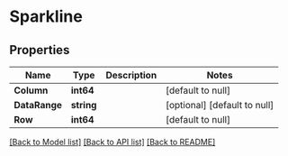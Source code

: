 # Sparkline

## Properties
Name | Type | Description | Notes
------------ | ------------- | ------------- | -------------
**Column** | **int64** |  | [default to null]
**DataRange** | **string** |  | [optional] [default to null]
**Row** | **int64** |  | [default to null]

[[Back to Model list]](../README.md#documentation-for-models) [[Back to API list]](../README.md#documentation-for-api-endpoints) [[Back to README]](../README.md)


